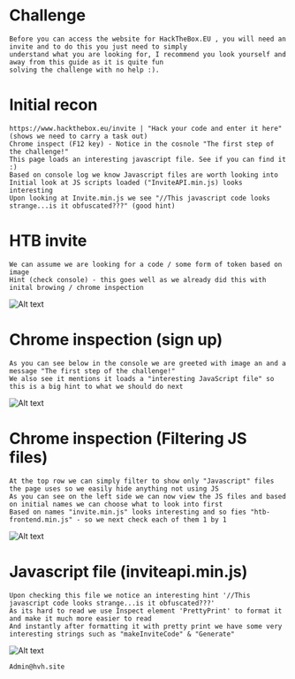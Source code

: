 # Challenge
```
Before you can access the website for HackTheBox.EU , you will need an invite and to do this you just need to simply 
understand what you are looking for, I recommend you look yourself and away from this guide as it is quite fun 
solving the challenge with no help :).
```

# Initial recon
```
https://www.hackthebox.eu/invite | "Hack your code and enter it here" (shows we need to carry a task out)
Chrome inspect (F12 key) - Notice in the cosnole "The first step of the challenge!"
This page loads an interesting javascript file. See if you can find it :) 
Based on console log we know Javascript files are worth looking into
Initial look at JS scripts loaded ("InviteAPI.min.js) looks interesting
Upon looking at Invite.min.js we see "//This javascript code looks strange...is it obfuscated???" (good hint)
```

# HTB invite
```
We can assume we are looking for a code / some form of token based on image
Hint (check console) - this goes well as we already did this with inital browing / chrome inspection
```
![Alt text](https://i.imgur.com/kVvrnSZ.png "Example")

# Chrome inspection (sign up)
```
As you can see below in the console we are greeted with image an and a message "The first step of the challenge!"
We also see it mentions it loads a "interesting JavaScript file" so this is a big hint to what we should do next
```
![Alt text](https://imgur.com/3yW8j4n.png "Example")

# Chrome inspection (Filtering JS files)
```
At the top row we can simply filter to show only "Javascript" files the page uses so we easily hide anything not using JS
As you can see on the left side we can now view the JS files and based on initial names we can choose what to look into first
Based on names "invite.min.js" looks interesting and so fies "htb-frontend.min.js" - so we next check each of them 1 by 1
```
![Alt text](https://i.imgur.com/cdJoAvI.png "Example")

# Javascript file (inviteapi.min.js)
```
Upon checking this file we notice an interesting hint '//This javascript code looks strange...is it obfuscated???'
As its hard to read we use Inspect element 'PrettyPrint' to format it and make it much more easier to read
And instantly after formatting it with pretty print we have some very interesting strings such as "makeInviteCode" & "Generate"
```
![Alt text](https://i.imgur.com/cdJoAvI.png "Example")

```
Admin@hvh.site
```
